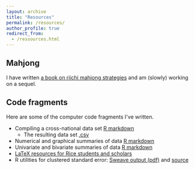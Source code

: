 ```yaml
---
layout: archive
title: "Resources"
permalink: /resources/
author_profile: true
redirect_from: 
  - /ressources.html
---
```


## <i class="fas fa-dragon"></i> Mahjong

I have written [a book on riichi mahjong strategies](/RiichiBooks/) and am (slowly) working on a sequel. 

## <i class="fas fa-code"></i> Code fragments

Here are some of the computer code fragments I've written. 

* Compiling a cross-national data set [R markdown](/files/worlddata.html)  
  * The resulting data set [.csv](/files/worlddata.csv)  
* Numerical and graphical summaries of data [R markdown](/files/gv900-week4.html)  
* Univariate and bivariate summaries of data [R markdown](/files/gv900-week6.html)  
* [LaTeX resources for Rice students and scholars](/RiceBeamer/)  
* R utilities for clustered standard error: [Sweave output (pdf)](/files/clrob.pdf) and [source](/files/clrob.Rnw)   
